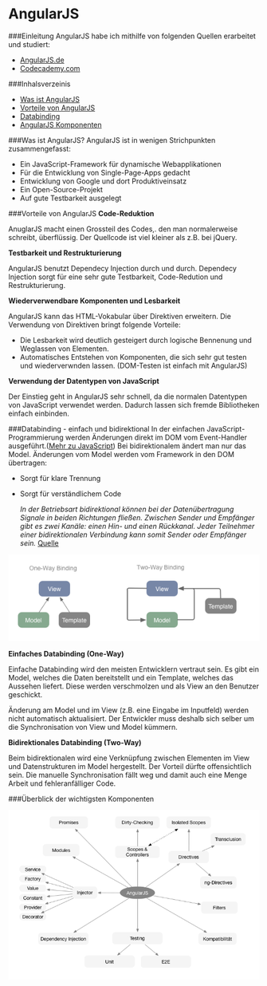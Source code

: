 AngularJS
=========

###Einleitung
AngularJS habe ich mithilfe von folgenden Quellen erarbeitet und studiert:
* [AngularJS.de](https://angularjs.de/buch)
* [Codecademy.com](http://www.codecademy.com/)

###Inhalsverzeinis
* [Was ist AngularJS](#FirstParagraph)
* [Vorteile von AngularJS](#SecondParagraph)
* [Databinding](#ThirdParagraph)
* [AngularJS Komponenten](#FourthParagraph)

<a name="FirstParagraph"></a>
###Was ist AngularJS?
AngularJS ist in wenigen Strichpunkten zusammengefasst:
* Ein JavaScript-Framework für dynamische Webapplikationen
* Für die Entwicklung von Single-Page-Apps gedacht
* Entwicklung von Google und dort Produktiveinsatz
* Ein Open-Source-Projekt
* Auf gute Testbarkeit ausgelegt

<a name="SecondParagraph"></a>
###Vorteile von AngularJS
**Code-Reduktion**

AnuglarJS macht einen Grossteil des Codes,. den man normalerweise schreibt, überflüssig. Der Quellcode ist viel kleiner als z.B. bei jQuery.

**Testbarkeit und Restrukturierung**

AngularJS benutzt Dependecy Injection durch und durch. Dependecy Injection sorgt für eine sehr gute Testbarkeit, Code-Redution und Restrukturierung.

**Wiederverwendbare Komponenten und Lesbarkeit**

AngularJS kann das HTML-Vokabular über Direktiven erweitern. Die Verwendung von Direktiven bringt folgende Vorteile:
* Die Lesbarkeit wird deutlich gesteigert durch logische Bennenung und Weglassen von Elementen.
* Automatisches Entstehen von Komponenten, die sich sehr gut testen und wiederverwnden lassen. (DOM-Testen ist einfach mit AngularJS)

**Verwendung der Datentypen von JavaScript**

Der Einstieg geht in AngularJS sehr schnell, da die normalen Datentypen von JavaScript verwendet werden. Dadurch lassen sich fremde Bibliotheken einfach einbinden.

<a name="ThirdParagraph"></a>
###Databinding - einfach und bidirektional
In der einfachen JavaScript-Programmierung werden Änderungen direkt im DOM vom Event-Handler ausgeführt.([Mehr zu JavaScript](https://github.com/michaelhaenzi/javascript))
Bei bidirektionalem ändert man nur das Model. Änderungen vom Model werden vom Framework in den DOM übertragen:
* Sorgt für klare Trennung
* Sorgt für verständlichem Code

  *In der Betriebsart bidirektional können bei der Datenübertragung Signale in beiden Richtungen fließen. Zwischen Sender und Empfänger gibt es zwei Kanäle: einen Hin- und einen Rückkanal. Jeder Teilnehmer einer bidirektionalen Verbindung kann somit Sender oder Empfänger sein.*
  [Quelle](http://www.itwissen.info/definition/lexikon/Bidirektional-bidirectional.html)

![Databinding](https://github.com/michaelhaenzi/angularjs/blob/master/databinding.PNG)

**Einfaches Databinding (One-Way)**

Einfache Databinding wird den meisten Entwicklern vertraut sein. Es gibt ein Model, welches die Daten bereitstellt und ein Template, welches das Aussehen liefert. Diese werden verschmolzen und als View an den Benutzer geschickt.

Änderung am Model und im View (z.B. eine Eingabe im Inputfeld) werden nicht automatisch aktualisiert. Der Entwickler muss deshalb sich selber um die Synchronisation von View und Model kümmern.

**Bidirektionales Databinding (Two-Way)**

Beim bidirektionalen wird eine Verknüpfung zwischen Elementen im View und Datenstrukturen im Model hergestellt.
Der Vorteil dürfte offensichtlich sein. Die manuelle Synchronisation fällt weg und damit auch eine Menge Arbeit und fehleranfälliger Code.

<a name="FourthParagraph"></a>
###Überblick der wichtigsten Komponenten

![Komponenten](https://github.com/michaelhaenzi/angularjs/blob/master/components.PNG)
